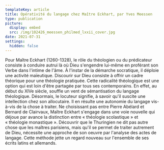 ```yaml
---
templateKey: article
title: Opérativité du langage chez Maître Eckhart, par Yves Meessen
type: publication
picture:
  display: embed
  src: /img/102426_meessen_philmed_lxxii_cover.jpg
date: 2021-07-31
settings:
  hidden: false
---
```

Pour Maître Eckhart (1260-1328), le rôle du théologien ou du prédicateur consiste à conduire autrui là où Dieu s'engendre lui-même en proférant son Verbe dans l'intime de l'âme. À l'instar de la démarche socratique, il déploie une activité maïeutique. Discourir sur Dieu consiste à offrir un cadre théorique pour une théologie pratiquée. Cette radicalité théologique est une option qui est loin d'être partagée par tous ses contemporains. En effet, au début du XIVe siècle, souffle un vent de sémantisation du langage théologique. Désormais, le locuteur signifie, à savoir qu'il suscite une intellection chez son allocutaire. Il en résulte une autonomie du langage vis-à-vis de la chose à traiter. Ne choisissant pas entre Pierre Abélard et Bernard de Clairvaux, Maître Eckhart s'engage dans une voie nouvelle qui déjoue par avance la distinction entre « théologie scolastique » et « théologie monastique ». Découvrir que le Thuringien ne dit pas autre chose que les maîtres parisiens, mais qu'il se permet de traiter autrement de Dieu, nécessite une approche de son oeuvre par l'analyse des actes de langage. Cette méthode jette un regard nouveau sur l'ensemble de ses écrits latins et allemands.